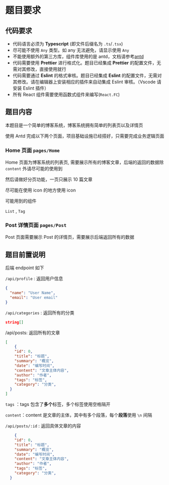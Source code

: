 # 题目要求

## 代码要求

- 代码语言必须为 **Typescript** (即文件后缀名为 `.ts`/`.tsx`)
- 尽可能不使用 `Any` 类型。如 any 无法避免，请显示使用 `Any`
- 不能使用额外的第三方库，组件库使用的是 antd，文档请参考[antd](https://ant.design/)
- 代码需要使用 **Prettier** 进行格式化。题目已经集成 **Prettier** 的配置文件，无需对其修改，直接使用就行
- 代码需要通过 **Eslint** 的格式审核。题目已经集成 **Eslint** 的配置文件，无需对其修改。请在编辑器上安装相应的插件来自动集成 Eslint 审核。（Vscode 请安装 Eslint 插件）
- 所有 React 组件需要使用函数式组件来编写(`React.FC`)



## 题目内容

本题目是一个简单的博客系统，博客系统拥有简单的列表页以及详情页

使用 Antd 完成以下两个页面，项目基础设施已经搭好，只需要完成业务逻辑页面



### Home 页面 `pages/Home`

Home 页面为博客系统的列表页, 需要展示所有的博客文章，后端的返回的数据除 `content` 外请尽可能的使用到

然后请做好分页功能，一页只展示 10 篇文章

尽可能在使用 icon 的地方使用 icon



可能用到的组件

`List` , `Tag` 



### Post 详情页面 `pages/Post`

Post 页面需要展示 Post 的详情页，需要展示后端返回所有的数据

## 题目前置说明

后端 endpoint 如下

`/api/profile` : 返回用户信息

```json
{
  "name": "User Name",
  "email": "User email"
}

```

`/api/categories` : 返回所有的分类

```json
string[]
```



/api/posts: 返回所有的文章

```json
[
	{
    "id": 0,
    "title": "标题",
    "summary": "概览",
    "date": "编写时间",
    "content": "文章主体内容",
    "author": "作者",
    "tags": "标签",
    "category": "分类",
  }
]
```

`tags` ：tags 包含了**多个**标签，多个标签使用空格隔开

`content`：content 是文章的主体，其中有多个段落，每个**段落**使用 `\n` 间隔



`/api/posts/:id` : 返回具体文章的内容

```json
	{
    "id": 0,
    "title": "标题",
    "summary": "概览",
    "date": "编写时间",
    "content": "文章主体内容",
    "author": "作者",
    "tags": "标签",
    "category": "分类",
  }
```

